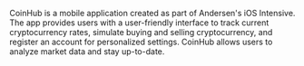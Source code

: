 CoinHub is a mobile application created as part of Andersen's iOS Intensive. The app provides users with a user-friendly interface to track current cryptocurrency rates, simulate buying and selling cryptocurrency, and register an account for personalized settings. CoinHub allows users to analyze market data and stay up-to-date.
